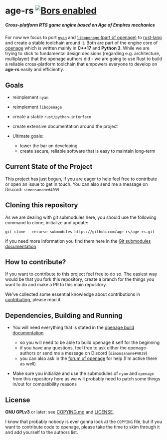 # age-rs [![Bors enabled](https://bors.tech/images/badge_small.svg)](https://app.bors.tech/repositories/24826)

##### Cross-platform RTS game engine based on Age of Empires mechanics
For now we focus to port [`nyan`](https://github.com/SFTtech/nyan) and [`libopenage` (part of openage)](https://github.com/SFTtech/openage/tree/master/libopenage) 
to [rust-lang](https://www.rust-lang.org/) and create a stable toolchain around it. Both are part of the engine core of [openage](https://github.com/SFTtech/openage/) which is
written mainly in **C++17** and **Python 3**. While we are trying to stick to fundamental design decisions (regarding e.g. architecture, multiplayer) that 
the openage authors did - we are going to use Rust to build a reliable cross-platform toolchain that empowers everyone to develop on **age-rs**
easily and efficiently.

Goals
-----
* reimplement `nyan`
* reimplement `libopenage`
* create a stable `rust/python-interface`
* create extensive documentation around the project


* Ultimate goals: 
    * lower the bar on developing
    * create secure, reliable software that is easy to maintain long-term


Current State of the Project
----------------------------
This project has just begun, if you are eager to help feel free to contribute or open an issue to get in touch.
You can also send me a message on Discord: `simonsanone#4039`

Cloning this repository
-----------------------
As we are dealing with git submodules here, you should use the following command to clone, initialize and update:

`git clone --recurse-submodules https://github.com/age-rs/age-rs.git`

If you need more information you find them here in the [Git submodules documentation](https://web.archive.org/web/20200508192857/https://git-scm.com/book/en/v2/Git-Tools-Submodules)

How to contribute?
------------------
If you want to contribute to this project feel free to do so. The easiest way would be that you fork this repository, 
create a branch for the things you want to do and make a PR to this main repository.

We've collected some essential knowledge about contributions in [contributing](doc/contributing.md), please read it.


Dependencies, Building and Running
----------------------------------
- You will need everything that is stated in the [openage build documentation](https://github.com/simonsan/openage/blob/master/doc/building.md)
    - so you will need to be able to build openage it self for the beginning
    - if you have any questions, feel free to ask either the openage-authors or send me a message on Discord (`simonsanone#4039`) 
    - you can also ask in the [forum of openage](https://forum.openage.dev) for help (I'm active there as well)

- Make sure you initialize and use the submodules of `nyan` and `openage` from this repository here as we will probably need to patch
some things in/out for compatibility reasons

License
-------
**GNU GPLv3** or later; see [COPYING.md](COPYING.md) and [LICENSE](LICENSE).

I know that probably nobody is ever gonna look at the `COPYING` file,
but if you want to contribute code to openage, please take the time to
skim through it and add yourself to the authors list.
